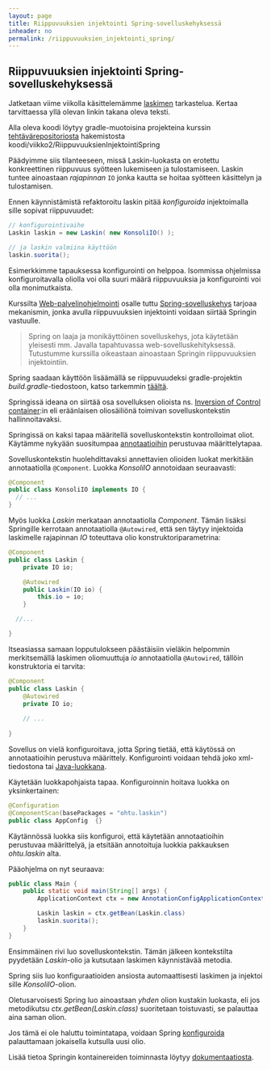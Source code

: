 ```yaml
---
layout: page
title: Riippuvuuksien injektointi Spring-sovelluskehyksessä
inheader: no
permalink: /riippuvuuksien_injektointi_spring/
---
```


## Riippuvuuksien injektointi Spring-sovelluskehyksessä

Jatketaan viime viikolla käsittelemämme [laskimen](/riippuvuuksien_injektointi/) tarkastelua. Kertaa tarvittaessa yllä olevan linkin takana oleva teksti.  

Alla oleva koodi löytyy gradle-muotoisina projekteina kurssin [tehtävärepositoriosta](https://github.com/ohjelmistotuotanto-hy/syksy2020) hakemistosta koodi/viikko2/RiippuvuuksienInjektointiSpring

Päädyimme siis tilanteeseen, missä Laskin-luokasta on erotettu konkreettinen riippuvuus syötteen lukemiseen ja tulostamiseen. Laskin tuntee ainoastaan _rajapinnan_ <code>IO</code> jonka kautta se hoitaa syötteen käsittelyn ja tulostamisen. 

Ennen käynnistämistä refaktoroitu laskin pitää _konfiguroida_ injektoimalla sille sopivat riippuvuudet:

``` java
// konfigurointivaihe
Laskin laskin = new Laskin( new KonsoliIO() );

// ja laskin valmiina käyttöön
laskin.suorita();
```

Esimerkkimme tapauksessa konfigurointi on helppoa. Isommissa ohjelmissa konfiguroitavalla oliolla voi olla suuri määrä riippuvuuksia ja konfigurointi voi olla monimutkaista.

Kurssilta [Web-palvelinohjelmointi](https://courses.helsinki.fi/fi/tkt21007) osalle tuttu [Spring-sovelluskehys](http://www.springsource.org/) tarjoaa mekanismin, jonka avulla riippuvuuksien injektointi voidaan siirtää Springin vastuulle. 

> Spring on laaja ja monikäyttöinen sovelluskehys, jota käytetään yleisesti mm. Javalla tapahtuvassa web-sovelluskehityksessä. Tutustumme kurssilla oikeastaan ainoastaan Springin riippuvuuksien injektointiin. 

Spring saadaan käyttöön lisäämällä se riippuvuudeksi gradle-projektin _build.gradle_-tiedostoon, katso tarkemmin [täältä](https://github.com/ohjelmistotuotanto-hy/syksy2020/tree/main/koodi/viikko2/RiippuvuuksienInjektointiSpring).

Springissä ideana on siirtää osa sovelluksen olioista ns. [Inversion of Control container](https://docs.spring.io/spring/docs/5.2.0.RELEASE/spring-framework-reference/core.html#beans-basics):in eli eräänlaisen oliosäiliönä toimivan sovelluskontekstin hallinnoitavaksi. 

Springissä on kaksi tapaa määritellä sovelluskontekstin kontrolloimat oliot. Käytämme nykyään suositumpaa  [annotaatioihin](https://docs.spring.io/spring/docs/5.2.0.RELEASE/spring-framework-reference/core.html#beans-annotation-config) perustuvaa määrittelytapaa. 

Sovelluskontekstin huolehdittavaksi annettavien olioiden luokat merkitään annotaatiolla  <code>@Component</code>. Luokka _KonsoliIO_ annotoidaan seuraavasti:

``` java
@Component
public class KonsoliIO implements IO {
  // ...
}
```

Myös luokka _Laskin_ merkataan annotaatiolla _Component_. Tämän lisäksi Springille kerrotaan annotaatiolla <code>@Autowired</code>, että sen täytyy injektoida laskimelle rajapinnan _IO_ toteuttava olio konstruktoriparametrina:

``` java
@Component
public class Laskin {
    private IO io;

    @Autowired
    public Laskin(IO io) {
        this.io = io;
    }

  //...

}
```

Itseasiassa samaan lopputulokseen päästäisiin vieläkin helpommin merkitsemällä  laskimen oliomuuttuja _io_ annotaatiolla <code>@Autowired</code>, tällöin konstruktoria ei tarvita:

``` java
@Component
public class Laskin {
    @Autowired
    private IO io;
    
    // ...      
   
}
``` 

Sovellus on vielä konfiguroitava, jotta Spring tietää, että käytössä on annotaatioihin perustuva määrittely. Konfigurointi voidaan tehdä joko xml-tiedostona tai [Java-luokkana](https://docs.spring.io/spring/docs/5.2.0.RELEASE/spring-framework-reference/core.html#beans-java). 

Käytetään luokkapohjaista tapaa. Konfiguroinnin hoitava luokka on yksinkertainen:

``` java
@Configuration
@ComponentScan(basePackages = "ohtu.laskin")
public class AppConfig  {}
```

Käytännössä luokka siis konfiguroi, että käytetään annotaatioihin perustuvaa määrittelyä, ja etsitään annotoituja luokkia pakkauksen _ohtu.laskin_ alta.

Pääohjelma on nyt seuraava:

``` java
public class Main {
    public static void main(String[] args) {
        ApplicationContext ctx = new AnnotationConfigApplicationContext(AppConfig.class);

        Laskin laskin = ctx.getBean(Laskin.class)
        laskin.suorita();
    }
}
```

Ensimmäinen rivi luo sovelluskontekstin. Tämän jälkeen kontekstilta pyydetään _Laskin_-olio ja kutsutaan laskimen käynnistävää metodia. 

Spring siis luo konfiguraatioiden ansiosta automaattisesti laskimen ja injektoi sille _KonsoliIO_-olion. 

Oletusarvoisesti Spring luo ainoastaan _yhden_ olion kustakin luokasta, eli jos metodikutsu _ctx.getBean(Laskin.class)_ suoritetaan toistuvasti, se palauttaa aina saman olion. 

Jos tämä ei ole haluttu toimintatapa, voidaan Spring [konfiguroida](https://docs.spring.io/spring/docs/5.2.0.RELEASE/spring-framework-reference/core.html#beans-scanning-scope-resolver) palauttamaan jokaisella kutsulla uusi olio.

Lisää tietoa Springin kontainereiden toiminnasta löytyy [dokumentaatiosta](https://docs.spring.io/spring/docs/5.2.0.RELEASE/spring-framework-reference/core.html#beans).
